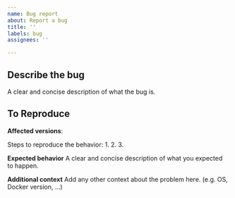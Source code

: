 ```yaml
---
name: Bug report
about: Report a bug
title: ''
labels: bug
assignees: ''

---
```


<!-- Provide a general summary of the issue in the Title above.
Before opening the issue, please check that you are using the latest version of the template: https://github.com/Tecnativa/doodba-copier-template/releases/latest -->

## Describe the bug 
A clear and concise description of what the bug is.

## To Reproduce
**Affected versions**:

Steps to reproduce the behavior:
1. 
2. 
3.

**Expected behavior**
A clear and concise description of what you expected to happen.

**Additional context**
Add any other context about the problem here. (e.g. OS, Docker version, ...)
